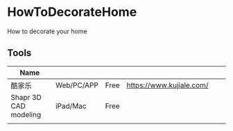# HowToDecorateHome
How to decorate your home

## Tools
| Name                  |            |      |                          |   |   |
|-----------------------|------------|------|--------------------------|---|---|
| 酷家乐                | Web/PC/APP | Free | https://www.kujiale.com/ |   |   |
| Shapr 3D CAD modeling | iPad/Mac   | Free |                          |   |   |
|                       |            |      |                          |   |   |

